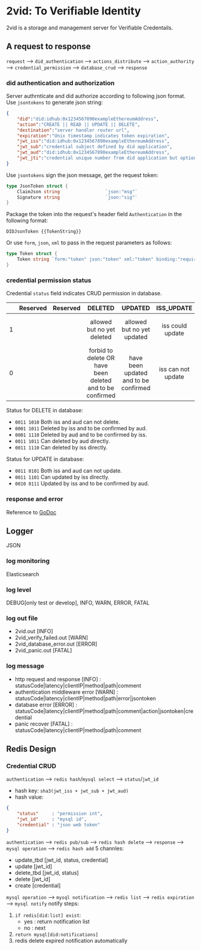 # 2vid: To Verifiable Identity
2vid is a storage and management server for Verifiable Credentails.

## A request to response

`request` --> `did_authentication` --> `actions_distribute` --> `action_authority` --> `credential_permission` --> `database_crud` --> `response`

### did authentication and authorization
Server authrnticate and did authorize according to following json format.
Use `jsontokens` to generate json string:
```json
{
	"did":"did:idhub:0x1234567890exampleEthereumAddress",
	"action":"CREATE || READ || UPDATE || DELETE",
	"destination":"server handler router url",
	"expiration":"Unix timestamp indicates token expiration",
	"jwt_iss":"did:idhub:0x1234567890exampleEthereumAddress",
	"jwt_sub":"credential subject defined by did application",
	"jwt_aud":"did:idhub:0x1234567890exampleEthereumAddress",
	"jwt_jti":"credential unique number from did application but optional"
}
```
Use `jsontokens` sign the json message, get the request token:
```go
type JsonToken struct {
	ClaimJson string                 `json:"msg"`
	Signature string                 `json:"sig"`
}
```
Package the token into the request's header field `Authentication` in the following format:
```
DIDJsonToken {{TokenString}}
```
Or use `form`, `json`, `xml` to pass in the request parameters as follows:
```go
type Token struct {
	Token string `form:"token" json:"token" xml:"token" binding:"required"`
}
```

### credential permission status
Credential `status` field indicates CRUD permission in database.

|     |Reserved|Reserved|DELETED|UPDATED|ISS_UPDATE|ISS_DELETE|AUD_UPDATE|AUD_DELETE|
|:--------:|:--------:|:--------:|:--------:|:--------:|:--------:|:--------:|:--------:|:--------:|
|1|||allowed but no yet deleted|allowed but no yet updated|iss could update|iss could delete OR confirm deleted|update need aud agree|aud could delete OR confirm deleted|
|0|||forbid to delete OR have been deleted and to be confirmed|have been updated and to be confirmed|iss can not update|iss can not delete OR have been deleted|update don't need aud agree|aud can not delete OR have been deleted||


Status for DELETE in database:
* `0011 1010` Both iss and aud can not delete.
* `0001 1011` Deleted by iss and to be confirmed by aud.
* `0001 1110` Deleted by aud and to be confirmed by iss.
* `0011 1011` Can deleted by aud directly.
* `0011 1110` Can deleted by iss directly.

Status for UPDATE in database:
* `0011 0101` Both iss and aud can not update.
* `0011 1101` Can updated by iss directly.
* `0010 0111` Updated by iss and  to be confirmed by aud.

### response and error
Reference to [GoDoc](https://godoc.org/github.com/idhubnetwork/2vid/handlers)

## Logger

JSON

### log monitoring

Elasticsearch

### log level

DEBUG[only test or develop], INFO, WARN, ERROR, FATAL

### log out file

* 2vid.out [INFO]
* 2vid_verify_failed.out [WARN]
* 2vid_database_error.out [ERROR]
* 2vid_panic.out [FATAL]

### log message

* http request and response [INFO] : statusCode|latency|clientIP|method|path|comment
* authentication middleware error [WARN] : statusCode|latency|clientIP|method|path|error|jsontoken
* database error [ERROR] : statusCode|latency|clientIP|method|path|comment|action|jsontoken|credential
* panic recover [FATAL] : statusCode|latency|clientIP|method|path|comment

## Redis Design

### Credential CRUD

`authentication` --> `redis hash`/`mysql select` --> `status`/`jwt_id`

* hash key:
`sha3(jwt_iss + jwt_sub + jwt_aud)`
* hash value:
```json
{
	"status"     : "permission int",
	"jwt_id"     : "mysql id",
	"credential" : "json web token"
}
```

`authentication` --> `redis pub/sub` --> `redis hash delete` --> `response` --> `mysql operation` --> `redis hash add`
5 channles:
* update_tbd [jwt_id, status, credential]
* update     [jwt_id]
* delete_tbd [jwt_id, status]
* delete     [jwt_id]
* create     [credential]

`mysql operation` --> `mysql notification` --> `redis list` --> `redis expiration` --> `mysql notify`
notify steps:
1. `if redis[did:list] exist`:
	* yes : return notification list
	* no  : next
2. `return mysql[did:notifications]`
3. redis delete expired notification automatically